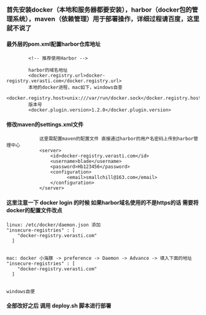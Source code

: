 ### 首先安装docker（本地和服务器都要安装），harbor（docker包的管理系统），maven（依赖管理）用于部署操作，详细过程请百度，这里就不说了

#### 最外层的pom.xml配置harbor仓库地址
````
        <!-- 推荐使用Harbor -->
        
        harbor的域名地址
        <docker.registry.url>docker-registry.verasti.com</docker.registry.url>
        本地的docker进程，mac如下，windows自查
        <docker.registry.host>unix:///var/run/docker.sock</docker.registry.host>
        版本号
        <docker.plugin.version>1.2.0</docker.plugin.version>
````

#### 修改maven的settings.xml文件
````
            这里需配置maven的配置文件 直接通过harbor的用户名密码上传到harbor管理中心
            <server>
	            <id>docker-registry.verasti.com</id>
	            <username>blade</username>
	            <password>Hb123456</password>
				<configuration>
				      <email>smallchill@163.com</email>
				</configuration>
	        </server>
````

#### 这里注意一下 docker login 的时候 如果harbor域名使用的不是https的话 需要将docker的配置文件改点
````
linux: /etc/docker/daemon.json 添加
"insecure-registries" : [
    "docker-registry.verasti.com"
  ]


mac: docker 小海豚 -> preference -> Daemon -> Advance -> 填入下面的地址
"insecure-registries" : [
    "docker-registry.verasti.com"
  ]


windows自便
````

#### 全部改好之后 调用 deploy.sh 脚本进行部署




